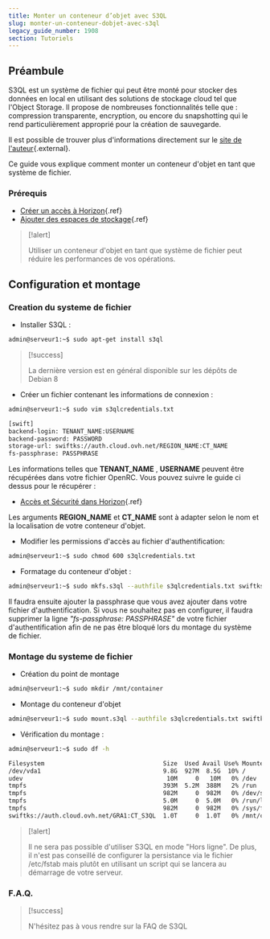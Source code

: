 ```yaml
---
title: Monter un conteneur d’objet avec S3QL
slug: monter-un-conteneur-dobjet-avec-s3ql
legacy_guide_number: 1908
section: Tutoriels
---
```



## Préambule
S3QL est un système de fichier qui peut être monté pour stocker des données en local en utilisant des solutions de stockage cloud tel que l'Object Storage. Il propose de nombreuses fonctionnalités telle que : compression transparente, encryption, ou encore du snapshotting qui le rend particulièrement approprié pour la création de sauvegarde.

Il est possible de trouver plus d'informations directement sur le [site de l'auteur](http://www.rath.org/s3ql-docs/){.external}.

Ce guide vous explique comment monter un conteneur d'objet en tant que système de fichier.


### Prérequis
- [Créer un accès à Horizon]({legacy}1773){.ref}
- [Ajouter des espaces de stockage]({legacy}1790){.ref}



> [!alert]
>
> Utiliser un conteneur d'objet en tant que système de fichier peut réduire les
> performances de vos opérations.
> 


## Configuration et montage

### Creation du systeme de fichier
- Installer S3QL :

```bash
admin@serveur1:~$ sudo apt-get install s3ql
```




> [!success]
>
> La dernière version est en général disponible sur les dépôts de Debian 8
> 

- Créer un fichier contenant les informations de connexion :

```bash
admin@serveur1:~$ sudo vim s3qlcredentials.txt

[swift]
backend-login: TENANT_NAME:USERNAME
backend-password: PASSWORD
storage-url: swiftks://auth.cloud.ovh.net/REGION_NAME:CT_NAME
fs-passphrase: PASSPHRASE
```


Les informations telles que  **TENANT_NAME** ,  **USERNAME**  peuvent être récupérées dans votre fichier OpenRC. Vous pouvez suivre le guide ci dessus pour le récupérer :

- [Accès et Sécurité dans Horizon]({legacy}1774){.ref}

Les arguments  **REGION_NAME**  et  **CT_NAME**  sont à adapter selon le nom et la localisation de votre conteneur d'objet.

- Modifier les permissions d'accès au fichier d'authentification:

```bash
admin@serveur1:~$ sudo chmod 600 s3qlcredentials.txt
```

- Formatage du conteneur d'objet :

```bash
admin@serveur1:~$ sudo mkfs.s3ql --authfile s3qlcredentials.txt swiftks://auth.cloud.ovh.net/GRA1:CT_S3QL
```


Il faudra ensuite ajouter la passphrase que vous avez ajouter dans votre fichier d'authentification. Si vous ne souhaitez pas en configurer, il faudra supprimer la ligne *"fs-passphrase: PASSPHRASE"* de votre fichier d'authentification afin de ne pas être bloqué lors du montage du système de fichier.


### Montage du systeme de fichier
- Création du point de montage

```bash
admin@serveur1:~$ sudo mkdir /mnt/container
```

- Montage du conteneur d'objet

```bash
admin@serveur1:~$ sudo mount.s3ql --authfile s3qlcredentials.txt swiftks://auth.cloud.ovh.net/GRA1:CT_S3QL /mnt/container/
```

- Vérification du montage :

```bash
admin@serveur1:~$ sudo df -h

Filesystem                                 Size  Used Avail Use% Mounted on
/dev/vda1                                  9.8G  927M  8.5G  10% /
udev                                        10M     0   10M   0% /dev
tmpfs                                      393M  5.2M  388M   2% /run
tmpfs                                      982M     0  982M   0% /dev/shm
tmpfs                                      5.0M     0  5.0M   0% /run/lock
tmpfs                                      982M     0  982M   0% /sys/fs/cgroup
swiftks://auth.cloud.ovh.net/GRA1:CT_S3QL  1.0T     0  1.0T   0% /mnt/container
```




> [!alert]
>
> Il ne sera pas possible d'utiliser S3QL en mode "Hors ligne".
> De plus, il n'est pas conseillé de configurer la persistance via le fichier /etc/fstab mais plutôt en utilisant un script qui se lancera au démarrage de votre serveur.
> 


### F.A.Q.


> [!success]
>
> N'hésitez pas à vous rendre sur la FAQ de S3QL
> 